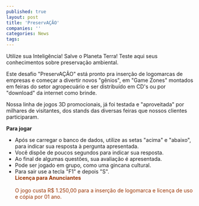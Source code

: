 ```yaml
---
published: true
layout: post
title: 'PreservAÇÃO'
companies: ''
categories: News
tags: 
---
```

Utilize sua Inteligência! Salve o Planeta Terra!
Teste aqui seus conhecimentos sobre preservação ambiental.

Este desafio "PreservAÇÃO" está pronto pra inserção de logomarcas de empresas e começar a divertir novos "gênios", em "Game Zones" montados em feiras do setor agropecuário e ser distribuído em CD's ou por "download" da internet como brinde.







Nossa linha de jogos 3D promocionais, já foi testada e "aproveitada" por milhares de visitantes, dos stands das diversas feiras que nossos clientes participaram.

<span style="font-weight: bold;">Para jogar</span>

- Após se carregar o banco de dados, utilize as setas "acima" e "abaixo", para indicar sua resposta à pergunta apresentada.
- Você dispõe de poucos segundos para indicar sua resposta.
- Ao final de algumas questões, sua avaliação é apresentada.
- Pode ser jogado em grupo, como uma gincana cultural.
- Para sair use a tecla "F1" e depois "S".
<br style="color: #993300;" /><span style="color: #993300; font-weight: bold;">Licença para Anunciantes</span><br style="color: #993300;" /><br style="color: #993300;" /><span style="color: #993300;">O jogo custa R$ 1.250,00 para a inserção de logomarca e licença de uso e cópia por 01 ano.</span>
